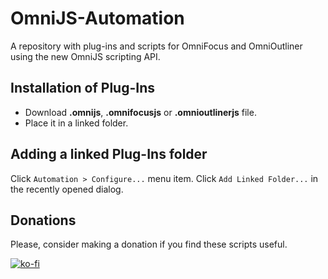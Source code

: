 # OmniJS-Automation
A repository with plug-ins and scripts for OmniFocus and OmniOutliner using the new OmniJS scripting API.

## Installation of Plug-Ins

- Download **.omnijs**, **.omnifocusjs** or **.omnioutlinerjs** file.
- Place it in a linked folder.

## Adding a linked Plug-Ins folder

Click `Automation > Configure...` menu item.
Click `Add Linked Folder...` in the recently opened dialog.

## Donations

Please, consider making a donation if you find these scripts useful.

[![ko-fi](https://ko-fi.com/img/githubbutton_sm.svg)](https://ko-fi.com/U7U74O49E)


  
